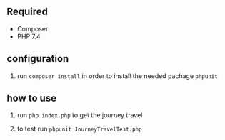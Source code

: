 ## Required

  - Composer 
  - PHP 7.4
## configuration  


1) run `composer install` in order to install the needed pachage `phpunit`


## how to use  

1) run `php index.php` to get the journey travel 

2) to test run  `phpunit JourneyTravelTest.php`
